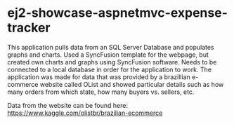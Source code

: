 # ej2-showcase-aspnetmvc-expense-tracker

This application pulls data from an SQL Server Database and populates graphs and charts. Used a SyncFusion template for the webpage, but created own charts and graphs using SyncFusion software. Needs to be connected to a local database in order for the application to work. The application was made for data that was provided by a brazillian e-commerce website called OList and showed particular details such as how many orders from which state, how many buyers vs. sellers, etc. 

Data from the website can be found here: https://www.kaggle.com/olistbr/brazilian-ecommerce

